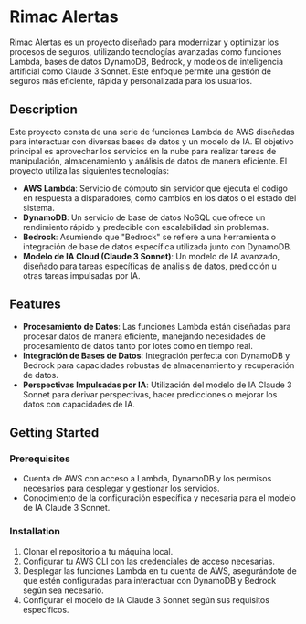 # Rimac Alertas

Rimac Alertas es un proyecto diseñado para modernizar y optimizar los procesos de seguros, utilizando tecnologías avanzadas como funciones Lambda, bases de datos DynamoDB, Bedrock, y modelos de inteligencia artificial como Claude 3 Sonnet. Este enfoque permite una gestión de seguros más eficiente, rápida y personalizada para los usuarios.

## Description

Este proyecto consta de una serie de funciones Lambda de AWS diseñadas para interactuar con diversas bases de datos y un modelo de IA. El objetivo principal es aprovechar los servicios en la nube para realizar tareas de manipulación, almacenamiento y análisis de datos de manera eficiente. El proyecto utiliza las siguientes tecnologías:

- **AWS Lambda**: Servicio de cómputo sin servidor que ejecuta el código en respuesta a disparadores, como cambios en los datos o el estado del sistema.
- **DynamoDB**: Un servicio de base de datos NoSQL que ofrece un rendimiento rápido y predecible con escalabilidad sin problemas.
- **Bedrock**: Asumiendo que "Bedrock" se refiere a una herramienta o integración de base de datos específica utilizada junto con DynamoDB.
- **Modelo de IA Cloud (Claude 3 Sonnet)**: Un modelo de IA avanzado, diseñado para tareas específicas de análisis de datos, predicción u otras tareas impulsadas por IA.

## Features

- **Procesamiento de Datos**: Las funciones Lambda están diseñadas para procesar datos de manera eficiente, manejando necesidades de procesamiento de datos tanto por lotes como en tiempo real.
- **Integración de Bases de Datos**: Integración perfecta con DynamoDB y Bedrock para capacidades robustas de almacenamiento y recuperación de datos.
- **Perspectivas Impulsadas por IA**: Utilización del modelo de IA Claude 3 Sonnet para derivar perspectivas, hacer predicciones o mejorar los datos con capacidades de IA.

## Getting Started

### Prerequisites

- Cuenta de AWS con acceso a Lambda, DynamoDB y los permisos necesarios para desplegar y gestionar los servicios.
- Conocimiento de la configuración específica y necesaria para el modelo de IA Claude 3 Sonnet.

### Installation

1. Clonar el repositorio a tu máquina local.
2. Configurar tu AWS CLI con las credenciales de acceso necesarias.
3. Desplegar las funciones Lambda en tu cuenta de AWS, asegurándote de que estén configuradas para interactuar con DynamoDB y Bedrock según sea necesario.
4. Configurar el modelo de IA Claude 3 Sonnet según sus requisitos específicos.

